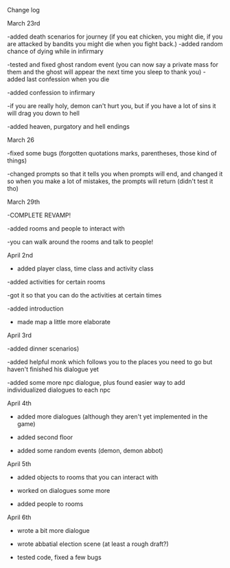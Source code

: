 Change log

March 23rd 

-added death scenarios for journey (if you eat chicken, you might die, if you are attacked by bandits you might die when you fight back.)
-added random chance of dying while in infirmary

-tested and fixed ghost random event (you can now say a private mass for them and the ghost will appear the next time you sleep to thank you)
-added last confession when you die

-added confession to infirmary

-if you are really holy, demon can't hurt you, but if you have a lot of sins it will drag you down to hell

-added heaven, purgatory and hell endings



March 26

-fixed some bugs (forgotten quotations marks, parentheses, those kind of things)

-changed prompts so that it tells you when prompts will end, and changed it so when you make a lot of mistakes, the prompts will return (didn't test it tho)




March 29th 

-COMPLETE REVAMP!

-added rooms and people to interact with

-you can walk around the rooms and talk to people!


April 2nd

- added player class, time class and activity class

-added activities for certain rooms

-got it so that you can do the activities at certain times

-added introduction

- made map a little more elaborate



April 3rd

-added dinner scenarios)

-added helpful monk which follows you to the places you need to go but haven't finished his dialogue yet

-added some more npc dialogue, plus found easier way to add individualized dialogues to each npc 



April 4th 

- added more dialogues (although they aren't yet implemented in the game)

- added second floor

- added some random events (demon, demon abbot)




April 5th

- added objects to rooms that you can interact with

- worked on dialogues some more

- added people to rooms



April 6th

- wrote a bit more dialogue

- wrote abbatial election scene (at least a rough draft?)

- tested code, fixed a few bugs



